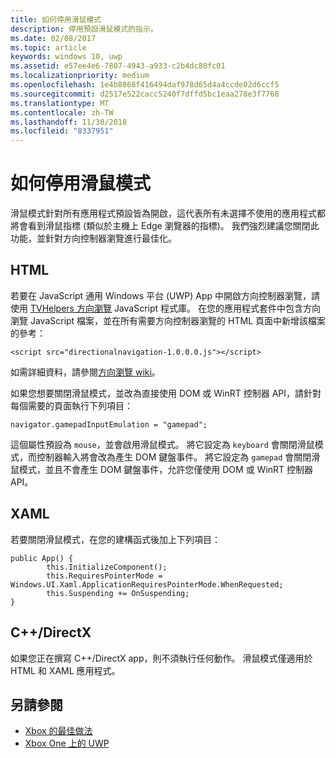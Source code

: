 ```yaml
---
title: 如何停用滑鼠模式
description: 停用預設滑鼠模式的指示。
ms.date: 02/08/2017
ms.topic: article
keywords: windows 10, uwp
ms.assetid: e57ee4e6-7807-4943-a933-c2b4dc80fc01
ms.localizationpriority: medium
ms.openlocfilehash: 1e4b8868f416494daf978d65d4a4ccde02d6ccf5
ms.sourcegitcommit: d2517e522cacc5240f7dffd5bc1eaa278e3f7768
ms.translationtype: MT
ms.contentlocale: zh-TW
ms.lasthandoff: 11/30/2018
ms.locfileid: "8337951"
---
```

# <a name="how-to-disable-mouse-mode"></a>如何停用滑鼠模式
滑鼠模式針對所有應用程式預設皆為開啟，這代表所有未選擇不使用的應用程式都將會看到滑鼠指標 (類似於主機上 Edge 瀏覽器的指標)。 我們強烈建議您關閉此功能，並針對方向控制器瀏覽進行最佳化。   
   
## <a name="html"></a>HTML   
若要在 JavaScript 通用 Windows 平台 (UWP) App 中開啟方向控制器瀏覽，請使用 [TVHelpers 方向瀏覽](https://github.com/Microsoft/TVHelpers/wiki/Using-DirectionalNavigation) JavaScript 程式庫。 在您的應用程式套件中包含方向瀏覽 JavaScript 檔案，並在所有需要方向控制器瀏覽的 HTML 頁面中新增該檔案的參考：

```code
<script src="directionalnavigation-1.0.0.0.js"></script>
```
如需詳細資料，請參閱[方向瀏覽 wiki](https://github.com/Microsoft/TVHelpers/wiki/Using-DirectionalNavigation)。

如果您想要關閉滑鼠模式，並改為直接使用 DOM 或 WinRT 控制器 API，請針對每個需要的頁面執行下列項目： 
   
```code
navigator.gamepadInputEmulation = "gamepad";
```   

   這個屬性預設為 `mouse`，並會啟用滑鼠模式。 將它設定為 `keyboard` 會關閉滑鼠模式，而控制器輸入將會改為產生 DOM 鍵盤事件。 將它設定為 `gamepad` 會關閉滑鼠模式，並且不會產生 DOM 鍵盤事件，允許您僅使用 DOM 或 WinRT 控制器 API。

## <a name="xaml"></a>XAML    
若要關閉滑鼠模式，在您的建構函式後加上下列項目：   
   
```code
public App() {
        this.InitializeComponent();
        this.RequiresPointerMode = Windows.UI.Xaml.ApplicationRequiresPointerMode.WhenRequested;
        this.Suspending += OnSuspending;
}
```

## <a name="cdirectx"></a>C++/DirectX   
如果您正在撰寫 C++/DirectX app，則不須執行任何動作。 滑鼠模式僅適用於 HTML 和 XAML 應用程式。

## <a name="see-also"></a>另請參閱
- [Xbox 的最佳做法](tailoring-for-xbox.md)
- [Xbox One 上的 UWP](index.md)

